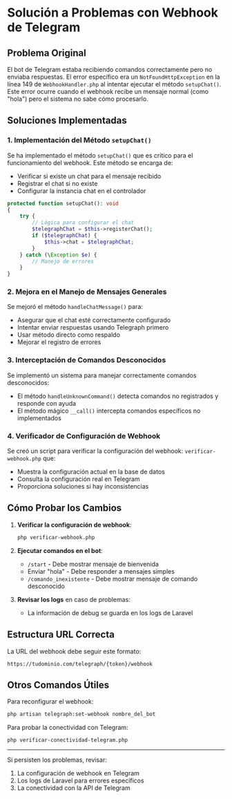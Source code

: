 # Solución a Problemas con Webhook de Telegram

## Problema Original

El bot de Telegram estaba recibiendo comandos correctamente pero no enviaba respuestas. El error específico era un `NotFoundHttpException` en la línea 149 de `WebhookHandler.php` al intentar ejecutar el método `setupChat()`. Este error ocurre cuando el webhook recibe un mensaje normal (como "hola") pero el sistema no sabe cómo procesarlo.

## Soluciones Implementadas

### 1. Implementación del Método `setupChat()`

Se ha implementado el método `setupChat()` que es crítico para el funcionamiento del webhook. Este método se encarga de:

- Verificar si existe un chat para el mensaje recibido
- Registrar el chat si no existe 
- Configurar la instancia chat en el controlador

```php
protected function setupChat(): void
{
    try {
        // Lógica para configurar el chat
        $telegraphChat = $this->registerChat(); 
        if ($telegraphChat) {
            $this->chat = $telegraphChat;
        }
    } catch (\Exception $e) {
        // Manejo de errores
    }
}
```

### 2. Mejora en el Manejo de Mensajes Generales

Se mejoró el método `handleChatMessage()` para:

- Asegurar que el chat esté correctamente configurado
- Intentar enviar respuestas usando Telegraph primero
- Usar método directo como respaldo
- Mejorar el registro de errores

### 3. Interceptación de Comandos Desconocidos

Se implementó un sistema para manejar correctamente comandos desconocidos:

- El método `handleUnknownCommand()` detecta comandos no registrados y responde con ayuda
- El método mágico `__call()` intercepta comandos específicos no implementados

### 4. Verificador de Configuración de Webhook

Se creó un script para verificar la configuración del webhook:
`verificar-webhook.php` que:

- Muestra la configuración actual en la base de datos
- Consulta la configuración real en Telegram
- Proporciona soluciones si hay inconsistencias

## Cómo Probar los Cambios

1. **Verificar la configuración de webhook**:
   ```bash
   php verificar-webhook.php
   ```

2. **Ejecutar comandos en el bot**:
   - `/start` - Debe mostrar mensaje de bienvenida
   - Enviar "hola" - Debe responder a mensajes simples
   - `/comando_inexistente` - Debe mostrar mensaje de comando desconocido

3. **Revisar los logs** en caso de problemas:
   - La información de debug se guarda en los logs de Laravel

## Estructura URL Correcta

La URL del webhook debe seguir este formato:
```
https://tudominio.com/telegraph/{token}/webhook
```

## Otros Comandos Útiles

Para reconfigurar el webhook:
```bash
php artisan telegraph:set-webhook nombre_del_bot
```

Para probar la conectividad con Telegram:
```bash
php verificar-conectividad-telegram.php
```

---

Si persisten los problemas, revisar:
1. La configuración de webhook en Telegram
2. Los logs de Laravel para errores específicos
3. La conectividad con la API de Telegram
